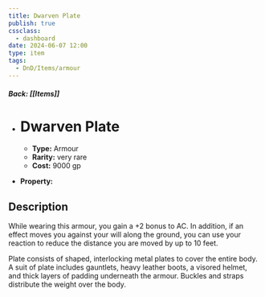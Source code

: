 ```yaml
---
title: Dwarven Plate
publish: true
cssclass:
  - dashboard
date: 2024-06-07 12:00
type: item
tags:
  - DnD/Items/armour
---
```


##### Back: [[Items]]

- # Dwarven Plate

    - **Type:** Armour
    - **Rarity:** very rare
    - **Cost:** 9000 gp
- **Property:** 



## Description 

While wearing this armour, you gain a +2 bonus to AC. In addition, if an effect moves you against your will along the ground, you can use your reaction to reduce the distance you are moved by up to 10 feet.

Plate consists of shaped, interlocking metal plates to cover the entire body. A suit of plate includes gauntlets, heavy leather boots, a visored helmet, and thick layers of padding underneath the armour. Buckles and straps distribute the weight over the body.
